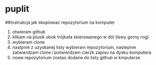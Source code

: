 # puplit

##instrukcja jak skopiować repozytorium na komputer

1. otwieram github
1. klikam na plusik obok trójkata skierowanego w dól (lewy gorny rog)
1. wybieram clone
1. nastpnie z uzyskanej listy wybieram repozytorium, nastepnie zatwierdzam clone i potwierdzam cierzk zapisu na dysku komputera
1. nowe repozytorium zostao dodane do listy github w kmputerze
